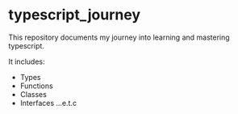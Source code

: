 # typescript_journey


This repository documents my journey into learning and mastering typescript.

It includes:
* Types
* Functions
* Classes
* Interfaces ...e.t.c
